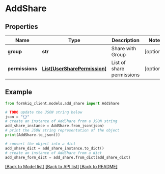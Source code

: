 # AddShare


## Properties

Name | Type | Description | Notes
------------ | ------------- | ------------- | -------------
**group** | **str** | Share with Group | [optional] 
**permissions** | [**List[UserSharePermission]**](UserSharePermission.md) | List of share permissions | [optional] 

## Example

```python
from formkiq_client.models.add_share import AddShare

# TODO update the JSON string below
json = "{}"
# create an instance of AddShare from a JSON string
add_share_instance = AddShare.from_json(json)
# print the JSON string representation of the object
print(AddShare.to_json())

# convert the object into a dict
add_share_dict = add_share_instance.to_dict()
# create an instance of AddShare from a dict
add_share_form_dict = add_share.from_dict(add_share_dict)
```
[[Back to Model list]](../README.md#documentation-for-models) [[Back to API list]](../README.md#documentation-for-api-endpoints) [[Back to README]](../README.md)


